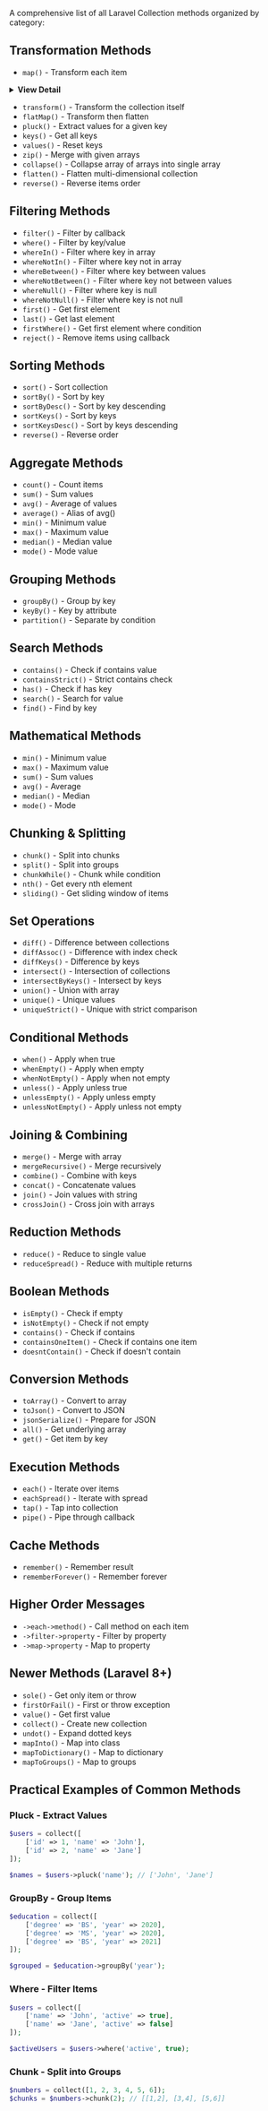 A comprehensive list of all Laravel Collection methods organized by category:

## **Transformation Methods**
- `map()` - Transform each item
<details>
	<summary><b>View Detail</b></summary>
<ul>

## **Laravel Collection `map()` Method - Detailed Explanation**

## **What is `map()`?**
The `map()` method iterates over each item in a collection, applies a callback function to it, and returns a new collection with the modified items.

## **Basic Syntax**
```php
$newCollection = $originalCollection->map(callback $callback);
```

## **1. Simple Value Transformation**

### **Example: Square Numbers**
```php
$numbers = collect([1, 2, 3, 4, 5]);

$squared = $numbers->map(function ($number) {
    return $number * $number;
});

// Result: [1, 4, 9, 16, 25]
```

### **Example: Convert to Uppercase**
```php
$names = collect(['john', 'jane', 'doe']);

$uppercased = $names->map(function ($name) {
    return strtoupper($name);
});

// Result: ['JOHN', 'JANE', 'DOE']
```

## **2. Working with Arrays/Objects**

### **Example: Transform User Data**
```php
$users = collect([
    ['name' => 'John Doe', 'age' => 25],
    ['name' => 'Jane Smith', 'age' => 30],
    ['name' => 'Bob Johnson', 'age' => 35]
]);

$formattedUsers = $users->map(function ($user) {
    return [
        'full_name' => $user['name'],
        'years_old' => $user['age'],
        'is_adult' => $user['age'] >= 18
    ];
});

// Result:
// [
//     ['full_name' => 'John Doe', 'years_old' => 25, 'is_adult' => true],
//     ['full_name' => 'Jane Smith', 'years_old' => 30, 'is_adult' => true],
//     ['full_name' => 'Bob Johnson', 'years_old' => 35, 'is_adult' => true]
// ]
```

## **3. Using with Index/Key Parameter**

### **Example: Include Index in Transformation**
```php
$fruits = collect(['apple', 'banana', 'orange']);

$indexedFruits = $fruits->map(function ($fruit, $index) {
    return [
        'id' => $index + 1,
        'name' => $fruit,
        'position' => $index
    ];
});

// Result:
// [
//     ['id' => 1, 'name' => 'apple', 'position' => 0],
//     ['id' => 2, 'name' => 'banana', 'position' => 1],
//     ['id' => 3, 'name' => 'orange', 'position' => 2]
// ]
```

## **4. Real-World Education Example (Your Code)**

```php
$educationData = collect($request->education_array)->map(function ($education, $index) use ($request) {
    return [
        'user_profile_id' => $request->user_profile_id,
        'degree_name' => $education['degree_name'],
        'start_date' => $education['start_date'],
        'end_date' => $education['end_date'],
        'institute' => $education['institute'],
        'display_order' => $index, // Added index as display order
        'created_at' => now(),
        'updated_at' => now(),
    ];
})->toArray();
```

## **5. Advanced Transformations**

### **Example: Calculate Derived Values**
```php
$products = collect([
    ['name' => 'Laptop', 'price' => 1000, 'quantity' => 2],
    ['name' => 'Mouse', 'price' => 50, 'quantity' => 5],
    ['name' => 'Keyboard', 'price' => 80, 'quantity' => 3]
]);

$productSummary = $products->map(function ($product) {
    $totalValue = $product['price'] * $product['quantity'];
    $tax = $totalValue * 0.15; // 15% tax
    
    return [
        'product_name' => $product['name'],
        'unit_price' => $product['price'],
        'total_value' => $totalValue,
        'tax_amount' => $tax,
        'final_price' => $totalValue + $tax
    ];
});

// Result includes calculated fields
```

### **Example: Conditional Transformations**
```php
$students = collect([
    ['name' => 'Alice', 'score' => 85],
    ['name' => 'Bob', 'score' => 45],
    ['name' => 'Charlie', 'score' => 92],
    ['name' => 'Diana', 'score' => 38]
]);

$gradedStudents = $students->map(function ($student) {
    $grade = match(true) {
        $student['score'] >= 90 => 'A',
        $student['score'] >= 80 => 'B',
        $student['score'] >= 70 => 'C',
        $student['score'] >= 60 => 'D',
        default => 'F'
    };
    
    $status = $student['score'] >= 60 ? 'Pass' : 'Fail';
    
    return [
        'student_name' => $student['name'],
        'score' => $student['score'],
        'grade' => $grade,
        'status' => $status
    ];
});
```

## **6. Using External Variables with `use()`**

### **Example: Apply Discount Rate**
```php
$discountRate = 0.10; // 10% discount

$products = collect([
    ['name' => 'Product A', 'price' => 100],
    ['name' => 'Product B', 'price' => 200],
    ['name' => 'Product C', 'price' => 150]
]);

$discountedProducts = $products->map(function ($product) use ($discountRate) {
    $discountedPrice = $product['price'] * (1 - $discountRate);
    
    return [
        'name' => $product['name'],
        'original_price' => $product['price'],
        'discounted_price' => round($discountedPrice, 2),
        'savings' => $product['price'] - $discountedPrice
    ];
});
```

## **7. Method Chaining with `map()`**

### **Example: Multiple Transformations**
```php
$data = collect([10, 20, 30, 40, 50, 60, 70, 80, 90, 100]);

$processedData = $data->filter(function ($number) {
    return $number > 30; // Keep only numbers greater than 30
})->map(function ($number) {
    return $number * 2; // Double each number
})->reject(function ($number) {
    return $number > 150; // Remove numbers greater than 150
})->values(); // Reset keys

// Result: [80, 100, 120, 140]
```

## **8. Arrow Functions (PHP 7.4+)**

### **Example: Concise Syntax**
```php
$numbers = collect([1, 2, 3, 4, 5]);

// Traditional function
$squaredTraditional = $numbers->map(function ($number) {
    return $number * $number;
});

// Arrow function (shorter)
$squaredArrow = $numbers->map(fn($number) => $number * $number);

// Both produce same result: [1, 4, 9, 16, 25]
```

## **9. Important Characteristics of `map()`**

### **Immutable Operation**
```php
$original = collect([1, 2, 3]);
$mapped = $original->map(fn($n) => $n * 2);

$original->all(); // [1, 2, 3] - unchanged!
$mapped->all();   // [2, 4, 6] - new collection
```

### **Preserves Keys**
```php
$keyedCollection = collect([
    'a' => 1,
    'b' => 2, 
    'c' => 3
]);

$result = $keyedCollection->map(fn($n) => $n * 10);

// Result: ['a' => 10, 'b' => 20, 'c' => 30] - keys preserved!
```

## **10. Common Use Cases**

### **API Response Transformation**
```php
$apiResponse = collect($externalApiData)->map(function ($item) {
    return [
        'id' => $item['external_id'],
        'title' => $item['name'],
        'description' => $item['details']['summary'],
        'metadata' => [
            'created_at' => Carbon::parse($item['created']),
            'updated_at' => Carbon::parse($item['modified'])
        ]
    ];
});
```

### **Database Result Formatting**
```php
$users = User::all()->map(function ($user) {
    return [
        'user_id' => $user->id,
        'full_name' => $user->first_name . ' ' . $user->last_name,
        'email' => $user->email,
        'profile_url' => url('/users/' . $user->id),
        'registered_at' => $user->created_at->format('M j, Y')
    ];
});
```

## **Key Takeaways**

1. **Returns new collection** - original remains unchanged
2. **Preserves keys** - unless you explicitly reset them
3. **Accepts callback** - that receives value and optional key
4. **Chainable** - can be combined with other collection methods
5. **Versatile** - can transform data in any way you need

The `map()` method is one of the most powerful and frequently used collection methods in Laravel, essential for data transformation tasks!
</ul>
</details>

- `transform()` - Transform the collection itself
- `flatMap()` - Transform then flatten
- `pluck()` - Extract values for a given key
- `keys()` - Get all keys
- `values()` - Reset keys
- `zip()` - Merge with given arrays
- `collapse()` - Collapse array of arrays into single array
- `flatten()` - Flatten multi-dimensional collection
- `reverse()` - Reverse items order

## **Filtering Methods**
- `filter()` - Filter by callback
- `where()` - Filter by key/value
- `whereIn()` - Filter where key in array
- `whereNotIn()` - Filter where key not in array
- `whereBetween()` - Filter where key between values
- `whereNotBetween()` - Filter where key not between values
- `whereNull()` - Filter where key is null
- `whereNotNull()` - Filter where key is not null
- `first()` - Get first element
- `last()` - Get last element
- `firstWhere()` - Get first element where condition
- `reject()` - Remove items using callback

## **Sorting Methods**
- `sort()` - Sort collection
- `sortBy()` - Sort by key
- `sortByDesc()` - Sort by key descending
- `sortKeys()` - Sort by keys
- `sortKeysDesc()` - Sort by keys descending
- `reverse()` - Reverse order

## **Aggregate Methods**
- `count()` - Count items
- `sum()` - Sum values
- `avg()` - Average of values
- `average()` - Alias of avg()
- `min()` - Minimum value
- `max()` - Maximum value
- `median()` - Median value
- `mode()` - Mode value

## **Grouping Methods**
- `groupBy()` - Group by key
- `keyBy()` - Key by attribute
- `partition()` - Separate by condition

## **Search Methods**
- `contains()` - Check if contains value
- `containsStrict()` - Strict contains check
- `has()` - Check if has key
- `search()` - Search for value
- `find()` - Find by key

## **Mathematical Methods**
- `min()` - Minimum value
- `max()` - Maximum value
- `sum()` - Sum values
- `avg()` - Average
- `median()` - Median
- `mode()` - Mode

## **Chunking & Splitting**
- `chunk()` - Split into chunks
- `split()` - Split into groups
- `chunkWhile()` - Chunk while condition
- `nth()` - Get every nth element
- `sliding()` - Get sliding window of items

## **Set Operations**
- `diff()` - Difference between collections
- `diffAssoc()` - Difference with index check
- `diffKeys()` - Difference by keys
- `intersect()` - Intersection of collections
- `intersectByKeys()` - Intersect by keys
- `union()` - Union with array
- `unique()` - Unique values
- `uniqueStrict()` - Unique with strict comparison

## **Conditional Methods**
- `when()` - Apply when true
- `whenEmpty()` - Apply when empty
- `whenNotEmpty()` - Apply when not empty
- `unless()` - Apply unless true
- `unlessEmpty()` - Apply unless empty
- `unlessNotEmpty()` - Apply unless not empty

## **Joining & Combining**
- `merge()` - Merge with array
- `mergeRecursive()` - Merge recursively
- `combine()` - Combine with keys
- `concat()` - Concatenate values
- `join()` - Join values with string
- `crossJoin()` - Cross join with arrays

## **Reduction Methods**
- `reduce()` - Reduce to single value
- `reduceSpread()` - Reduce with multiple returns

## **Boolean Methods**
- `isEmpty()` - Check if empty
- `isNotEmpty()` - Check if not empty
- `contains()` - Check if contains
- `containsOneItem()` - Check if contains one item
- `doesntContain()` - Check if doesn't contain

## **Conversion Methods**
- `toArray()` - Convert to array
- `toJson()` - Convert to JSON
- `jsonSerialize()` - Prepare for JSON
- `all()` - Get underlying array
- `get()` - Get item by key

## **Execution Methods**
- `each()` - Iterate over items
- `eachSpread()` - Iterate with spread
- `tap()` - Tap into collection
- `pipe()` - Pipe through callback

## **Cache Methods**
- `remember()` - Remember result
- `rememberForever()` - Remember forever

## **Higher Order Messages**
- `->each->method()` - Call method on each item
- `->filter->property` - Filter by property
- `->map->property` - Map to property

## **Newer Methods (Laravel 8+)**
- `sole()` - Get only item or throw
- `firstOrFail()` - First or throw exception
- `value()` - Get first value
- `collect()` - Create new collection
- `undot()` - Expand dotted keys
- `mapInto()` - Map into class
- `mapToDictionary()` - Map to dictionary
- `mapToGroups()` - Map to groups

## **Practical Examples of Common Methods**

### **Pluck - Extract Values**
```php
$users = collect([
    ['id' => 1, 'name' => 'John'],
    ['id' => 2, 'name' => 'Jane']
]);

$names = $users->pluck('name'); // ['John', 'Jane']
```

### **GroupBy - Group Items**
```php
$education = collect([
    ['degree' => 'BS', 'year' => 2020],
    ['degree' => 'MS', 'year' => 2020],
    ['degree' => 'BS', 'year' => 2021]
]);

$grouped = $education->groupBy('year');
```

### **Where - Filter Items**
```php
$users = collect([
    ['name' => 'John', 'active' => true],
    ['name' => 'Jane', 'active' => false]
]);

$activeUsers = $users->where('active', true);
```

### **Chunk - Split into Groups**
```php
$numbers = collect([1, 2, 3, 4, 5, 6]);
$chunks = $numbers->chunk(2); // [[1,2], [3,4], [5,6]]
```